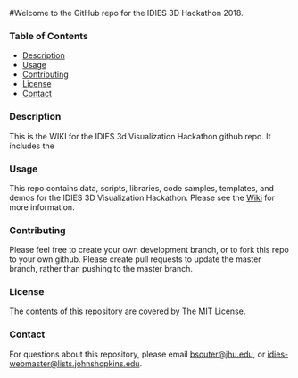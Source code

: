 #Welcome to the GitHub repo for the IDIES 3D Hackathon 2018.

<h3>Table of Contents</h3>
<ul>
<li><a href="#description">Description</a></li>
<li><a href="#usage">Usage</a></li>
<li><a href="#contributing">Contributing</a></li>
<li><a href="#license">License</a></li>
<li><a href="#contact">Contact</a></li>
</ul>

<h3 id="description">Description</h3>
This is the WIKI for the IDIES 3d Visualization Hackathon github repo. It includes the 

<h3 id="usage">Usage</h3>
This repo contains data, scripts, libraries, code samples, templates, and demos for the IDIES 3D Visualization Hackathon. Please see the <a href="">Wiki</a> for more information.

<h3 id="contributing">Contributing</h3>
Please feel free to create your own development branch, or to fork this repo to your own github. Please create pull requests to update the master branch, rather than pushing to the master branch.

<h3 id="license">License</h3>
The contents of this repository are covered by The MIT License. 

<h3 id="contact">Contact</h3>

For questions about this repository, please email <a href="">bsouter@jhu.edu, or idies-webmaster@lists.johnshopkins.edu.
